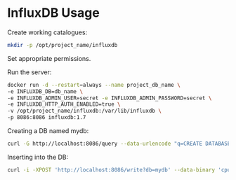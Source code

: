 # InfluxDB Usage

Create working catalogues:

```bash
mkdir -p /opt/project_name/influxdb
```

Set appropriate permissions.

Run the server:

```bash
docker run -d --restart=always --name project_db_name \
-e INFLUXDB_DB=db_name \
-e INFLUXDB_ADMIN_USER=secret -e INFLUXDB_ADMIN_PASSWORD=secret \
-e INFLUXDB_HTTP_AUTH_ENABLED=true \
-v /opt/project_name/influxdb:/var/lib/influxdb \
-p 8086:8086 influxdb:1.7
```

Creating a DB named mydb:

```bash
curl -G http://localhost:8086/query --data-urlencode "q=CREATE DATABASE mydb"
```

Inserting into the DB:

```bash
curl -i -XPOST 'http://localhost:8086/write?db=mydb' --data-binary 'cpu_load_short,host=server01,region=us-west value=0.64 1434055562000000000'
```